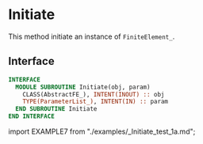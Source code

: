 # Initiate

<!-- markdownlint-disable MD041 MD013 MD033 MD012 -->

This method initiate an instance of `FiniteElement_`.

## Interface

<Tabs>
<TabItem value="interface" label="܀ Interface" default>

```fortran
INTERFACE
  MODULE SUBROUTINE Initiate(obj, param)
    CLASS(AbstractFE_), INTENT(INOUT) :: obj
    TYPE(ParameterList_), INTENT(IN) :: param
  END SUBROUTINE Initiate
END INTERFACE
```

</TabItem>

<TabItem value="example" label="️܀ See example">

import EXAMPLE7 from "./examples/_Initiate_test_1a.md";

<EXAMPLE7 />

</TabItem>

<TabItem value="close" label="↢ ">

</TabItem>
</Tabs>
